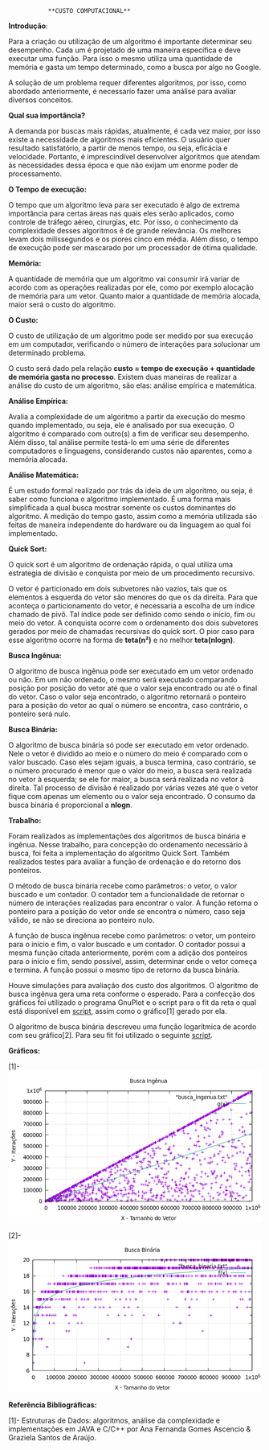                **CUSTO COMPUTACIONAL**


**Introdução**:

Para a criação ou utilização de um algoritmo é importante determinar seu desempenho. Cada um é projetado de uma maneira específica e deve executar uma função. Para isso o mesmo utiliza uma quantidade de memória e gasta um tempo determinado, como a busca por algo no Google.

A solução de um problema requer diferentes algoritmos, por isso, como abordado anteriormente, é necessario fazer uma análise para avaliar diversos conceitos.

**Qual sua importância?**

A demanda por buscas mais rápidas, atualmente, é cada vez maior, por isso existe a necessidade de algoritmos mais eficientes. O usuário quer resultado satisfatório, a partir de menos tempo, ou seja, eficácia e velocidade. Portanto,  é imprescindível desenvolver algoritmos que atendam às necessidades dessa época e que não exijam um enorme poder de processamento.

**O Tempo de execução:**

O tempo que um algoritmo leva para ser executado é algo de extrema importância para certas áreas nas quais eles serão aplicados, como controle de tráfego aéreo, cirurgias, etc. Por isso, o conhecimento da complexidade desses algoritmos é de grande relevância. Os melhores  levam  dois milissegundos e os piores cinco em média. Além disso,  o tempo de execução pode ser mascarado por um processador de ótima qualidade.

**Memória:**

A quantidade de memória que um algoritmo vai consumir irá variar de acordo com as operações realizadas por ele, como por exemplo alocação de memória para um vetor. Quanto maior a quantidade de memória alocada, maior será o custo do algoritmo.

**O Custo:**

O custo de utilização de um algoritmo pode ser medido por sua execução em um computador, verificando o número de interações para solucionar um determinado problema.

O custo será dado pela relação **custo = tempo de execução + quantidade de memória gasta no processo**. Existem duas maneiras de realizar a análise do custo de um algoritmo, são elas: análise empírica e matemática.

**Análise Empírica:**

Avalia a complexidade de um algoritmo a partir da execução do mesmo quando implementado, ou seja, ele é analisado por sua execução. O algoritmo é comparado com outro(s) a fim de verificar seu desempenho. Além disso, tal análise permite testá-lo em uma série de diferentes computadores e linguagens, considerando custos não aparentes, como a memória alocada.

**Análise Matemática:**

É um estudo formal realizado por trás da ideia de um algoritmo, ou seja, é saber como funciona o algoritmo implementado. É uma forma mais simplificada a qual busca mostrar somente os custos dominantes do algoritmo. A medição do tempo gasto, assim como a memória utilizada são feitas de maneira independente do hardware ou da linguagem ao qual foi implementado.  


**Quick Sort:**

O quick sort é um algoritmo de ordenação rápida, o qual utiliza uma estrategia de divisão e conquista por meio de um procedimento recursivo.

O vetor é particionado em dois subvetores não vazios, tais que os elementos à esquerda do vetor são menores do que os da direita. Para que aconteça o particionamento do vetor, é necessaria a escolha de um índice chamado de pivô. Tal  índice pode ser definido como sendo o início, fim ou meio do vetor. A conquista ocorre com o ordenamento dos dois subvetores gerados por meio de chamadas recursivas do quick sort.
O pior caso para esse algoritmo ocorre na forma de **teta(n²)** e no melhor **teta(nlogn)**.

**Busca Ingênua:**

O algoritmo de busca ingênua pode ser executado em um vetor ordenado ou não. Em um não ordenado, o mesmo será executado comparando posição por posição do vetor até que o valor seja encontrado ou até o final do vetor. Caso o valor seja encontrado, o algoritmo retornará o ponteiro para a posição do vetor ao qual o número se encontra, caso contrário, o ponteiro será nulo.

**Busca Binária:**

O algoritmo de busca binária só pode ser executado em vetor ordenado. Nele o vetor é dividido ao meio e o número do meio é comparado com o valor buscado. Caso eles sejam iguais, a busca termina, caso contrário, se o número procurado é menor que o valor do meio, a busca será realizada no vetor à esquerda; se ele for maior, a busca será realizada no vetor à direita. Tal processo de divisão é realizado por várias vezes até que o vetor fique com apenas um elemento ou o valor seja encontrado.
O consumo da busca binária é proporcional a **nlogn**.

**Trabalho:**

Foram realizados as implementações dos algoritmos de busca binária e ingênua. Nesse trabalho, para concepção do ordenamento necessário à busca, foi feita a implementação do algoritmo Quick Sort. Também realizados testes para avaliar a função de ordenação e do retorno dos ponteiros.

O método de busca binária recebe como parâmetros: o vetor, o valor buscado e um contador. O contador tem a funcionalidade de retornar o número de interações realizadas para encontrar o valor. A função retorna o ponteiro para a posição do vetor onde se encontra o número, caso seja válido, se não se direciona ao ponteiro nulo.

A função de busca ingênua recebe como parâmetros: o vetor, um ponteiro para o início e fim, o valor buscado e um contador. O contador possui a mesma função citada anteriormente, porém com a adição dos ponteiros para o início e fim, sendo possível, assim, determinar onde o vetor começa e termina. A função possui o mesmo tipo de retorno da busca binária.

Houve simulações para avaliação dos custo dos algoritmos.
O algoritmo de busca ingênua gera uma reta conforme o esperado. Para a confecção dos gráficos foi utilizado o programa GnuPlot e o script  para o fit da reta o qual está disponível em [script](algoritmos-lrss/buscas_e_codigos/graficos/script_ingenua.gnu), assim como o gráfico[1] gerado por ela.

O algoritmo de busca binária descreveu uma função logarítmica de acordo com seu gráfico[2]. Para seu fit foi utilizado o seguinte [script](algoritmos-lrss/buscas_e_codigos/graficos/script_binaria.gnu).

**Gráficos:**

[1]-
[![Gráfico busca ingênua](https://raw.githubusercontent.com/luanrodrigues98/algoritmos-lrss/master/buscas_e_codigos/graficos/GraficoBuscaIngenua.png)](algoritmos-lrss/buscas_e_codigos/graficos/GraficoBuscaIngenua.png)

[2]-
[![Gráfico busca binária](https://raw.githubusercontent.com/luanrodrigues98/algoritmos-lrss/master/buscas_e_codigos/graficos/GraficoBuscaBinaria.png)](algoritmos-lrss/buscas_e_codigos/graficos/GraficoBuscaBinaria.png)

**Referência Bibliográficas:**

[1]- Estruturas de Dados: algoritmos, análise da complexidade e implementações em JAVA e C/C++ por Ana Fernanda Gomes Ascencio & Graziela Santos de Araújo.
